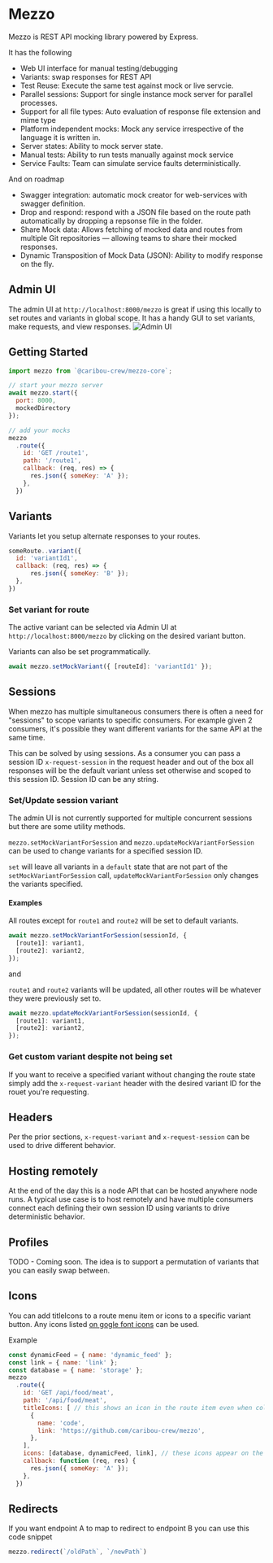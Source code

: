 # Mezzo

Mezzo is REST API mocking library powered by Express.  

It has the following 

- Web UI interface for manual testing/debugging
- Variants: swap responses for REST API
- Test Reuse: Execute the same test against mock or live servcie.
- Parallel sessions: Support for single instance mock server for parallel processes.
- Support for all file types: Auto evaluation of response file extension and mime type
- Platform independent mocks: Mock any service irrespective of the language it is written in.
- Server states: Ability to mock server state.
- Manual tests: Ability to run tests manually against mock service
- Service Faults: Team can simulate service faults deterministically.

And on roadmap
- Swagger integration: automatic mock creator for web-services with swagger definition.
- Drop and respond: respond with a JSON file based on the route path automatically by dropping a repsonse file in the folder.
- Share Mock data: Allows fetching of mocked data and routes from multiple Git repositories — allowing teams to share their mocked responses.
- Dynamic Transposition of Mock Data (JSON): Ability to modify response on the fly.

## Admin UI
The admin UI at `http://localhost:8000/mezzo` is great if using this locally to set routes and variants in global scope.  It has a handy GUI to set variants, make requests, and view responses.
![Admin UI](/mezzo/assets/web-admin.png)

## Getting Started

```js
import mezzo from `@caribou-crew/mezzo-core`;

// start your mezzo server
await mezzo.start({
  port: 8000,
  mockedDirectory
});

// add your mocks
mezzo
  .route({
    id: 'GET /route1',
    path: '/route1',
    callback: (req, res) => {
      res.json({ someKey: 'A' });
    },
  })
```

## Variants
Variants let you setup alternate responses to your routes.
```js
someRoute..variant({
  id: 'variantId1',
  callback: (req, res) => {
      res.json({ someKey: 'B' });
  },
})
```

### Set variant for route

The active variant can be selected via Admin UI at `http://localhost:8000/mezzo` by clicking on the desired variant button.

Variants can also be set programmatically. 

```js
await mezzo.setMockVariant({ [routeId]: 'variantId1' });
```

## Sessions
When mezzo has multiple simultaneous consumers there is often a need for "sessions" to scope variants to specific consumers.  For example given 2 consumers, it's possible they want different variants for the same API at the same time.

This can be solved by using sessions.  As a consumer you can pass a session ID `x-request-session` in the request header and out of the box all responses will be the default variant unless set otherwise and scoped to this session ID.  Session ID can be any string.

### Set/Update session variant
The admin UI is not currently supported for multiple concurrent sessions but there are some utility methods.

`mezzo.setMockVariantForSession` and `mezzo.updateMockVariantForSession` can be used to change variants for a specified session ID.

`set` will leave all variants in a `default` state that are not part of the `setMockVariantForSession` call, `updateMockVariantForSession` only changes the variants specified.

#### Examples 

All routes except for `route1` and `route2` will be set to default variants.
```js
await mezzo.setMockVariantForSession(sessionId, {
  [route1]: variant1,
  [route2]: variant2,
});
```
and

`route1` and `route2` variants will be updated, all other routes will be whatever they were previously set to.
```js
await mezzo.updateMockVariantForSession(sessionId, {
  [route1]: variant1,
  [route2]: variant2,
});
```

### Get custom variant despite not being set

If you want to receive a specified variant without changing the route state simply add the `x-request-variant` header with the desired variant ID for the rouet you're requesting.

## Headers

Per the prior sections, `x-request-variant` and `x-request-session` can be used to drive different behavior.

## Hosting remotely
At the end of the day this is a node API that can be hosted anywhere node runs.  A typical use case is to host remotely and have multiple consumers connect each defining their own session ID using variants to drive deterministic behavior.

## Profiles

TODO - Coming soon.  The idea is to support a permutation of variants that you can easily swap between.

## Icons

You can add titleIcons to a route menu item or icons to a specific variant button.  Any icons listed [on gogle font icons](https://fonts.google.com/icons?selected=Material+Icons&icon.style=Outlined) can be used.

Example
```js
const dynamicFeed = { name: 'dynamic_feed' };
const link = { name: 'link' };
const database = { name: 'storage' };
mezzo
  .route({
    id: 'GET /api/food/meat',
    path: '/api/food/meat',
    titleIcons: [ // this shows an icon in the route item even when collapsed
      {
        name: 'code',
        link: 'https://github.com/caribou-crew/mezzo',
      },
    ],
    icons: [database, dynamicFeed, link], // these icons appear on the specific variant button when the route is expanded, in this case the default button
    callback: function (req, res) {
      res.json({ someKey: 'A' });
    },
  })
```

## Redirects
If you want endpoint A to map to redirect to endpoint B you can use this code snippet
```js
mezzo.redirect(`/oldPath`, `/newPath`)
```